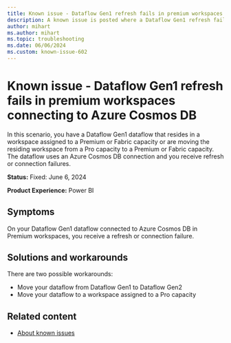 ```yaml
---
title: Known issue - Dataflow Gen1 refresh fails in premium workspaces connecting to Azure Cosmos DB
description: A known issue is posted where a Dataflow Gen1 refresh fails in premium workspaces connecting to Azure Cosmos DB.
author: mihart
ms.author: mihart
ms.topic: troubleshooting
ms.date: 06/06/2024
ms.custom: known-issue-602
---
```


# Known issue - Dataflow Gen1 refresh fails in premium workspaces connecting to Azure Cosmos DB

In this scenario, you have a Dataflow Gen1 dataflow that resides in a workspace assigned to a Premium or Fabric capacity or are moving the residing workspace from a Pro capacity to a Premium or Fabric capacity. The dataflow uses an Azure Cosmos DB connection and you receive refresh or connection failures.

**Status:** Fixed: June 6, 2024

**Product Experience:** Power BI

## Symptoms

On your Dataflow Gen1 dataflow connected to Azure Cosmos DB in Premium workspaces, you receive a refresh or connection failure.

## Solutions and workarounds

There are two possible workarounds:

- Move your dataflow from Dataflow Gen1 to Dataflow Gen2
- Move your dataflow to a workspace assigned to a Pro capacity

## Related content

- [About known issues](/power-bi/troubleshoot/known-issues/power-bi-known-issues)
